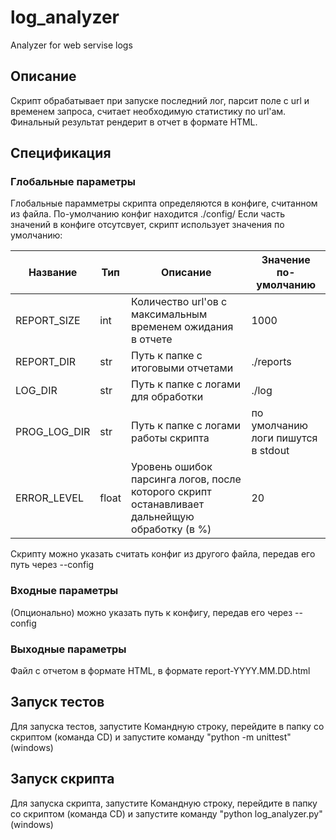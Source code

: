# log_analyzer
Analyzer for web servise logs

## Описание

Сĸрипт обрабатывает при запусĸе последний лог, парсит поле с url и временем запроса, считает необходимую статистику по url'ам. Финальный результат рендерит в отчет в формате HTML.

## Спецификация

### Глобальные параметры

Глобальные парамметры скрипта определяются в конфиге, считанном из файла. По-умолчанию конфиг находится ./config/ Если часть значений в конфиге отсутсвует, скрипт использует значения по умолчанию:

|Название|Тип|Описание|Значение по-умолчанию|
|--------|---|--------|---------------------|
|REPORT_SIZE|int|Количество url'ов с максимальным временем ожидания в отчете|1000|
|REPORT_DIR|str|Путь к папке с итоговыми отчетами|./reports|
|LOG_DIR|str|Путь к папке с логами для обработки|./log|
|PROG_LOG_DIR|str|Путь к папке с логами работы скрипта|по умолчанию логи пишутся в stdout|
|ERROR_LEVEL|float|Уровень ошибок парсинга логов, после которого скрипт останавливает дальнейщую обработку (в %)|20|

Сĸрипту можно уĸазать считать ĸонфиг из
другого файла, передав его путь через --config

### Входные параметры

(Опционально) можно указать путь к конфигу, передав его через --config

### Выходные параметры

Файл с отчетом в формате HTML, в формате report-YYYY.MM.DD.html

## Запуск тестов

Для запуска тестов, запустите Командную строку, перейдите в папку со скриптом (команда CD) и запустите команду "python -m unittest" (windows)

## Запуск скрипта

Для запуска скрипта, запустите Командную строку, перейдите в папку со скриптом (команда CD) и запустите команду "python log_analyzer.py" (windows)
